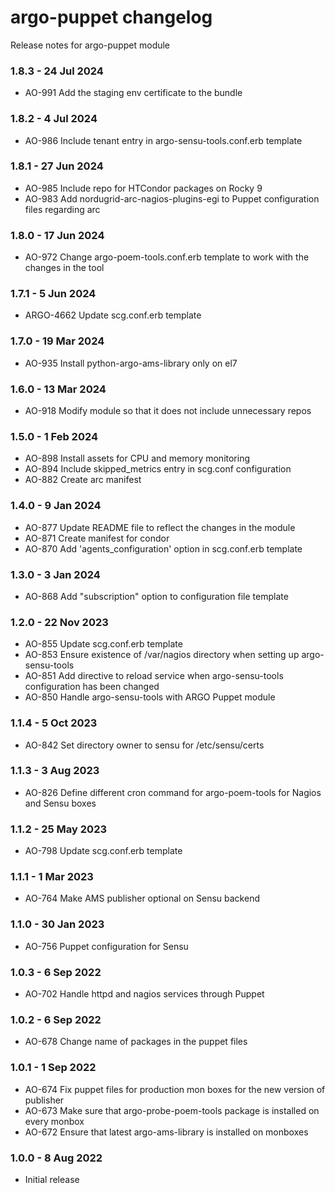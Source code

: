 # argo-puppet changelog

Release notes for argo-puppet module

### 1.8.3 - 24 Jul 2024

* AO-991 Add the staging env certificate to the bundle

### 1.8.2 - 4 Jul 2024

* AO-986 Include tenant entry in argo-sensu-tools.conf.erb template

### 1.8.1 - 27 Jun 2024

* AO-985 Include repo for HTCondor packages on Rocky 9
* AO-983 Add nordugrid-arc-nagios-plugins-egi to Puppet configuration files regarding arc

### 1.8.0 - 17 Jun 2024

* AO-972 Change argo-poem-tools.conf.erb template to work with the changes in the tool

### 1.7.1 - 5 Jun 2024

* ARGO-4662 Update scg.conf.erb template

### 1.7.0 - 19 Mar 2024

* AO-935 Install python-argo-ams-library only on el7

### 1.6.0 - 13 Mar 2024

* AO-918 Modify module so that it does not include unnecessary repos

### 1.5.0 - 1 Feb 2024

* AO-898 Install assets for CPU and memory monitoring
* AO-894 Include skipped_metrics entry in scg.conf configuration
* AO-882 Create arc manifest

### 1.4.0 - 9 Jan 2024

* AO-877 Update README file to reflect the changes in the module
* AO-871 Create manifest for condor
* AO-870 Add 'agents_configuration' option in scg.conf.erb template

### 1.3.0 - 3 Jan 2024

* AO-868 Add "subscription" option to configuration file template

### 1.2.0 - 22 Nov 2023

* AO-855 Update scg.conf.erb template
* AO-853 Ensure existence of /var/nagios directory when setting up argo-sensu-tools
* AO-851 Add directive to reload service when argo-sensu-tools configuration has been changed
* AO-850 Handle argo-sensu-tools with ARGO Puppet module

### 1.1.4 - 5 Oct 2023

* AO-842 Set directory owner to sensu for /etc/sensu/certs

### 1.1.3 - 3 Aug 2023

* AO-826 Define different cron command for argo-poem-tools for Nagios and Sensu boxes

### 1.1.2 - 25 May 2023

* AO-798 Update scg.conf.erb template

### 1.1.1 - 1 Mar 2023

* AO-764 Make AMS publisher optional on Sensu backend

### 1.1.0 - 30 Jan 2023

* AO-756 Puppet configuration for Sensu

### 1.0.3 - 6 Sep 2022

* AO-702 Handle httpd and nagios services through Puppet

### 1.0.2 - 6 Sep 2022

* AO-678 Change name of packages in the puppet files

### 1.0.1 - 1 Sep 2022

* AO-674 Fix puppet files for production mon boxes for the new version of publisher
* AO-673 Make sure that argo-probe-poem-tools package is installed on every monbox
* AO-672 Ensure that latest argo-ams-library is installed on monboxes

### 1.0.0 - 8 Aug 2022

* Initial release